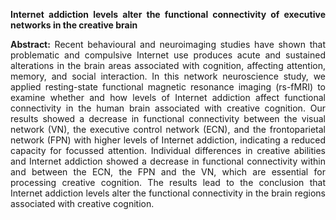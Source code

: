 <p align="justify">
  <b>Internet addiction levels alter the functional connectivity of executive networks in the creative brain </b>
  </p>

  <p align="justify">
  <b>Abstract:</b> Recent behavioural and neuroimaging studies have shown that problematic and compulsive Internet use produces acute and sustained alterations in the brain areas associated with cognition, affecting attention, memory, and social interaction. In this network neuroscience study, we applied resting-state functional magnetic resonance imaging (rs-fMRI) to examine whether and how levels of Internet addiction affect functional connectivity in the human brain associated with creative cognition.  Our results showed a decrease in functional connectivity between the visual network (VN), the executive control network (ECN), and the frontoparietal network (FPN) with higher levels of Internet addiction, indicating a reduced capacity for focussed attention. Individual differences in creative abilities and Internet addiction showed a decrease in functional connectivity within and between the ECN, the FPN and the VN, which are essential for processing creative cognition. The results lead to the conclusion that Internet addiction levels alter the functional connectivity in the brain regions associated with creative cognition.
  </p>
